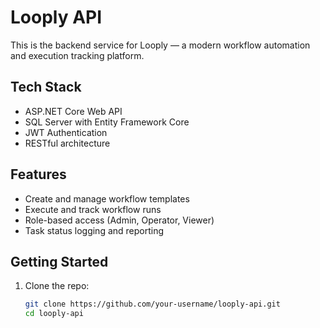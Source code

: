 # Looply API

This is the backend service for Looply — a modern workflow automation and execution tracking platform.

## Tech Stack
- ASP.NET Core Web API
- SQL Server with Entity Framework Core
- JWT Authentication
- RESTful architecture

## Features
- Create and manage workflow templates
- Execute and track workflow runs
- Role-based access (Admin, Operator, Viewer)
- Task status logging and reporting

## Getting Started

1. Clone the repo:
   ```bash
   git clone https://github.com/your-username/looply-api.git
   cd looply-api
